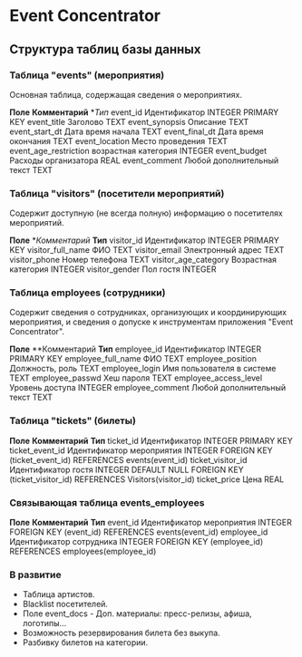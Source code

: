 # Event Concentrator

## Структура таблиц базы данных

### Таблица "events" (мероприятия)

Основная таблица, содержащая сведения о мероприятиях.

  **Поле**               **Комментарий**              **Тип*
event_id               Идентификатор                INTEGER PRIMARY KEY
event_title            Заголово                     TEXT
event_synopsis         Описание                     TEXT
event_start_dt         Дата время начала            TEXT
event_final_dt         Дата время окончания         TEXT
event_location         Место проведения             TEXT
event_age_restriction  возрастная категория         INTEGER
event_budget           Расходы организатора         REAL
event_comment          Любой дополнительный текст   TEXT

### Таблица "visitors" (посетители мероприятий)

Содержит доступную (не всегда полную) информацию о посетителях мероприятий.

  **Поле**               **Комментарий*               **Тип**
visitor_id             Идентификатор                INTEGER PRIMARY KEY
visitor_full_name      ФИО                          TEXT
visitor_email          Электронный адрес            TEXT
visitor_phone          Номер телефона               TEXT
visitor_age_category   Возрастная категория         INTEGER
visitor_gender         Пол гостя                    INTEGER

### Таблица employees (сотрудники)

Содержит сведения о сотрудниках, организующих и координирующих мероприятия, и сведения о допуске к инструментам приложения "Event Concentrator".

  **Поле**               **Комментарий                **Тип**
employee_id            Идентификатор                INTEGER PRIMARY KEY
employee_full_name     ФИО                          TEXT
employee_position      Должность, роль              TEXT
employee_login         Имя пользователя в системе   TEXT
employee_passwd        Хеш пароля                   TEXT
employee_access_level  Уровень доступа              INTEGER
employee_comment       Любой дополнительный текст   TEXT

### Таблица "tickets" (билеты)

  **Поле**               **Комментарий**              **Тип**
ticket_id              Идентификатор                INTEGER PRIMARY KEY
ticket_event_id        Идентификатор мероприятия    INTEGER
                                                    FOREIGN KEY (ticket_event_id) REFERENCES events(event_id)
ticket_visitor_id      Идентификатор гостя          INTEGER DEFAULT NULL
                                                    FOREIGN KEY (ticket_visitor_id) REFERENCES Visitors(visitor_id)
ticket_price           Цена                         REAL

### Связывающая таблица events_employees

  **Поле**               **Комментарий**              **Тип**
event_id               Идентификатор мероприятия    INTEGER
                                                    FOREIGN KEY (event_id) REFERENCES events(event_id)
employee_id      Идентификатор сотрудника           INTEGER
                                                    FOREIGN KEY (employee_id) REFERENCES employees(employee_id)

### В развитие

* Таблица артистов.
* Blacklist посетителей.
* Поле event_docs - Доп. материалы: пресс-релизы, афиша, логотипы...
* Возможность резервирования билета без выкупа.
* Разбивку билетов на категории.

